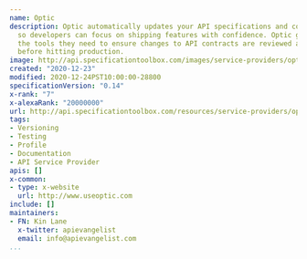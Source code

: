```yaml
---
name: Optic
description: Optic automatically updates your API specifications and contract tests
  so developers can focus on shipping features with confidence. Optic gives teams
  the tools they need to ensure changes to API contracts are reviewed and approved
  before hitting production.
image: http://api.specificationtoolbox.com/images/service-providers/optic.jpg
created: "2020-12-23"
modified: 2020-12-24PST10:00:00-28800
specificationVersion: "0.14"
x-rank: "7"
x-alexaRank: "20000000"
url: http://api.specificationtoolbox.com/resources/service-providers/optic/
tags:
- Versioning
- Testing
- Profile
- Documentation
- API Service Provider
apis: []
x-common:
- type: x-website
  url: http://www.useoptic.com
include: []
maintainers:
- FN: Kin Lane
  x-twitter: apievangelist
  email: info@apievangelist.com
...
```

